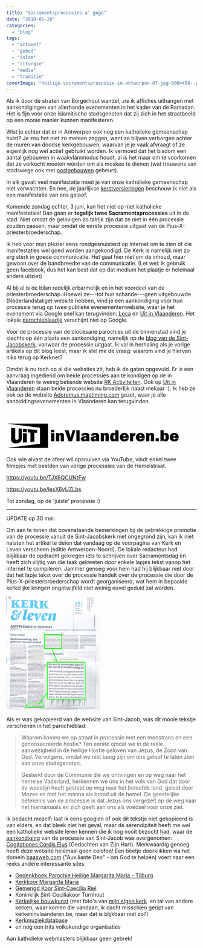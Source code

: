 ```yaml
---
title: "Sacramentsprocessies a' gogo"
date: "2018-05-28"
categories: 
  - "blog"
tags: 
  - "actueel"
  - "gebed"
  - "islam"
  - "liturgie"
  - "media"
  - "traditie"
coverImage: "heilige-sacramentsprocessie-in-antwerpen-07-jpg-600×450-.png"
---
```


Als ik door de straten van Borgerhout wandel, zie ik affiches uithangen met aankondigingen van allerhande evenementen in het kader van de Ramadan. Het is fijn voor onze islamitische stadsgenoten dat zij zich in het straatbeeld op een mooie manier kunnen manifesteren.

Wist je echter dat er in Antwerpen ook nog een katholieke gemeenschap huist? Je zou het niet zo meteen zeggen, want ze blijven verborgen achter de muren van doodse kerkgebouwen, waarvan je je vaak afvraagt of ze eigenlijk nog wel actief gebruikt worden. Ik vermoed dat het bisdom een aantal gebouwen in waakvlammodus houdt, al is het maar om te voorkomen dat ze verkocht moeten worden om als moskee te dienen (wat trouwens van stadswege ook met [postgebouwen](http://www.standaard.be/cnt/dmf20171208_03232288) gebeurt).

In elk geval: veel manifestatie moet je van onze katholieke gemeenschap niet verwachten. En nee, de jaarlijkse [kerstversieringen](/blog/ramadanversiering-in-borgerhout/) beschouw ik niet als een manifestatie van ons geloof.

Komende zondag echter, 3 juni, kan het niet op met katholieke manifestaties! Dan gaan er **tegelijk twee Sacramentsprocessies** uit in de stad. Niet omdat de gelovigen zo talrijk zijn dat ze niet in één processie zouden passen, maar omdat de eerste processie uitgaat van de Pius-X-priesterbroederschap.

Ik heb voor mijn plezier eens rondgesnuisterd op internet om te zien of die manifestaties wel goed worden aangekondigd. De Kerk is namelijk niet zo erg sterk in goede communicatie. Het gaat hier niet om de inhoud, maar gewoon over de bandbreedte van de communicatie. (Let wel: ik gebruik geen facebook, dus het kan best dat op dat medium het plaatje er helemaal anders uitziet)

Al bij al is de bilan redelijk erbarmelijk en in het voordeel van de priesterbroederschap. Hoewel ze---tot hun schande---geen uitgebouwde (Nederlandstalige) website hebben, vind je een aankondiging voor hun processie terug op twee publieke evenementenwebsite, waar je het evenement via Google snel kan terugvinden: [Leca](http://www.lecavzw.be/tradities/feesten/heilige-sacramentsprocessie-antwerpen) en [Uit in Vlaanderen](https://www.uitinvlaanderen.be/agenda/e/sacramentsprocessie/2039a648-6edf-434a-aa08-6d666084fdbf). Het lokale [parochieblaadje](https://fsspx.be/nl/news-events/news/parochieblad-antwerpen-gent-mei-2018-37325) verschijnt niet op Google.

Voor de processie van de diocesane parochies uit de binnenstad vind je slechts op één plaats een aankondiging, namelijk op de [blog van de Sint-Jacobskerk](http://www.sintjacobantwerpen.be/aankondiging-sacramentsprocessie-door-antwerpen), vanwaar de processie uitgaat. Ik val in herhaling als je vorige artikels op dit blog leest, maar ik stel me de vraag: waarom vind je hiervan niks terug op Kerknet?

Omdat ik nu toch op al die websites zit, heb ik de gaten opgevuld. Er is een aanvraag ingediend om beide processies aan te kondigen op de in Vlaanderen te weinig bekende website [RK Activiteiten](https://www.rkactiviteiten.nl/?selper=18&selcat=processie). Ook op [Uit in Vlaanderen](https://www.uitinvlaanderen.be/agenda/alle/antwerpen?search=sacramentsprocessie) staan beide processies nu broederlijk naast mekaar :). Ik heb ze ook op de website [Adoremus.maptiming.com](http://adoremus.maptiming.com/51.214533,4.416415,15z,989px/all) gezet, waar je alle aanbiddingsevenementen in Vlaanderen kan terugvinden.

 

[![](images/UiTinVlaanderen-inspireert-je-met-de-nieuwe-UiTagenda-app-VAi-Vlaams-Architectuurinstituut.png)](https://www.uitinvlaanderen.be/agenda/alle/antwerpen?search=sacramentsprocessie)

Ook wie alvast de sfeer wil opsnuiven via YouTube, vindt enkel twee filmpjes met beelden van vorige processies van de Hemelstraat.

https://youtu.be/TJX6QCUNtFw

https://youtu.be/lesX6vUZLbs

Tot zondag, op de 'juiste' processie :)

* * *

UPDATE op 30 mei:

Om aan te tonen dat bovenstaande bemerkingen bij de gebrekkige promotie van de processie vanuit de Sint-Jacobskerk niet ongegrond zijn, kan ik niet nalaten het artikel te delen dat vandaag op de voorpagina van Kerk en Leven verscheen (editie Antwerpen-Noord). De lokale redacteur had blijkbaar de opdracht gekregen iets te schrijven over Sacramentsdag en heeft zich vlijtig van die taak gekweten door enkele lapjes tekst vanop het internet te compileren. Jammer genoeg voor hem had hij blijkbaar niet door dat het lapje tekst over de processie handelt over de processie die door de Pius-X-priesterbroederschap wordt georganiseerd, wat hem in bepaalde kerkelijke kringen ongetwijfeld niet weinig euvel geduid zal worden.

[![](images/DSC_0149.JPG-247x300.png)](images/DSC_0149.JPG.png)

Als er was gekopieerd van de website van Sint-Jacob, was dit mooie tekstje verschenen in het parochieblad:

> Waarom komen we op straat in processie met een monstrans en een geconsacreerde hostie? Ten eerste omdat we in de reële aanwezigheid in de heilige Hostie geloven van Jezus, de Zoon van God. Vervolgens, omdat we niet bang zijn om ons geloof te laten zien aan onze stadsgenoten.
> 
> Gesterkt door de Communie die we ontvingen en op weg naar het hemelse Vaderland, herkennen we ons in het volk van God dat door de woestijn heeft gestapt op weg naar het beloofde land, geleid door Mozes en met het manna als brood uit de hemel. De geestelijke betekenis van de processie is dat Jezus ons vergezelt op de weg naar het hiernamaals en zich geeft aan ons als voedsel voor onze ziel.

Ik bedacht mezelf: laat ik eens googlen of ook dit tekstje niet gekopieerd is van elders, en dat bleek niet het geval, maar de serendipiteit heeft me wel een katholieke website leren kennen die ik nog nooit bezocht had, waar de [aankondiging](http://www.baasweb.com/site-rknieuws/2018/04/12/aankondiging-sacramentsprocessie-door-antwerpen/) van de processie van Sint-Jacob was overgenomen: [Cogitationes Cordis Ejus](http://www.baasweb.com/site-rknieuws/) (Gedachten van Zijn Hart). Merkwaardig genoeg heeft deze website helemaal geen colofon! Een beetje doorklikken via het domein [baasweb.com](http://baasweb.com/) ("Auxiliante Deo" - om God te helpen) voert naar een reeks andere interessante sites:

- [Gedenkboek Parochie Heilige Margarita Maria - Tilburg](http://www.gaudete.info/site-westend-wp/)
- [Kerkkoor Margarita Maria](http://www.westend.baasweb.com/)
- [Gemengd Koor Sint-Caecilia Riel](http://www.riel.baasweb.com/)
- Koninklijk Sint-Ceciliakoor Turnhout
- [Kerkelijke bouwkunst](http://www.gaudete.info/site-kerkelijkebouwkunst/index.php) (met foto's van [mijn eigen kerk](http://www.gaudete.info/site-kerkelijkebouwkunst/index.php?folder=/Belgie/Antwerpen%20-%20Heilig%20Hart)  en tal van andere kerken, waar komen die vandaan, ik dacht misschien geript van kerkeninvlaanderen.be, maar dat is blijkbaar niet zo?)
- [Kerkmuziekdatabase](http://www.baasweb.com/site-kerkmuziek/)
- en nog een trits volkskundige organisaties

Aan katholieke webmasters blijkbaar geen gebrek!
